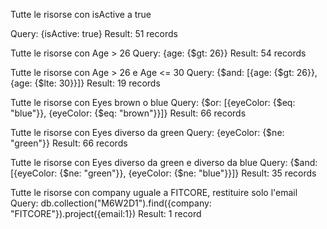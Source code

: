 Tutte le risorse con isActive a true

Query:  {isActive: true}
Result: 51 records

Tutte le risorse con Age > 26
Query:  {age: {$gt: 26}}
Result: 54 records

Tutte le risorse con Age > 26 e Age <= 30
Query:  {$and: [{age: {$gt: 26}}, {age: {$lte: 30}}]}
Result: 19 records

Tutte le risorse con Eyes brown o blue
Query:  {$or: [{eyeColor: {$eq: "blue"}}, {eyeColor: {$eq: "brown"}}]}
Result: 66 records

Tutte le risorse con Eyes diverso da green
Query:  {eyeColor: {$ne: "green"}}
Result: 66 records

Tutte le risorse con Eyes diverso da green e diverso da blue
Query:  {$and: [{eyeColor: {$ne: "green"}}, {eyeColor: {$ne: "blue"}}]}
Result: 35 records

Tutte le risorse con company uguale a FITCORE, restituire solo l'email
Query:  db.collection("M6W2D1").find({company: "FITCORE"}).project({email:1})
Result: 1 record